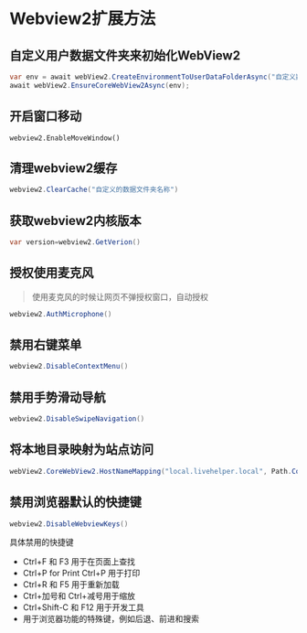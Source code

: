 ﻿# Webview2扩展方法

## 自定义用户数据文件夹来初始化WebView2
```csharp
var env = await webView2.CreateEnvironmentToUserDataFolderAsync("自定义数据文件夹名称");
await webView2.EnsureCoreWebView2Async(env);
```

## 开启窗口移动

```charp
webview2.EnableMoveWindow()
```

## 清理webview2缓存

```csharp
webview2.ClearCache("自定义的数据文件夹名称")
```

## 获取webview2内核版本

```csharp
var version=webview2.GetVerion()
```

## 授权使用麦克风

> 使用麦克风的时候让网页不弹授权窗口，自动授权

```csharp
webview2.AuthMicrophone()
```

## 禁用右键菜单

```csharp
webview2.DisableContextMenu()
```

## 禁用手势滑动导航

```csharp
webview2.DisableSwipeNavigation()
```

## 将本地目录映射为站点访问

```csharp
webView2.CoreWebView2.HostNameMapping("local.livehelper.local", Path.Combine(AppDomain.CurrentDomain.BaseDirectory, "wwwroot"));
```

## 禁用浏览器默认的快捷键

```csharp
webview2.DisableWebviewKeys()
```

具体禁用的快捷键

- Ctrl+F 和 F3 用于在页面上查找
- Ctrl+P for Print Ctrl+P 用于打印
- Ctrl+R 和 F5 用于重新加载
- Ctrl+加号和 Ctrl+减号用于缩放
- Ctrl+Shift-C 和 F12 用于开发工具
- 用于浏览器功能的特殊键，例如后退、前进和搜索

